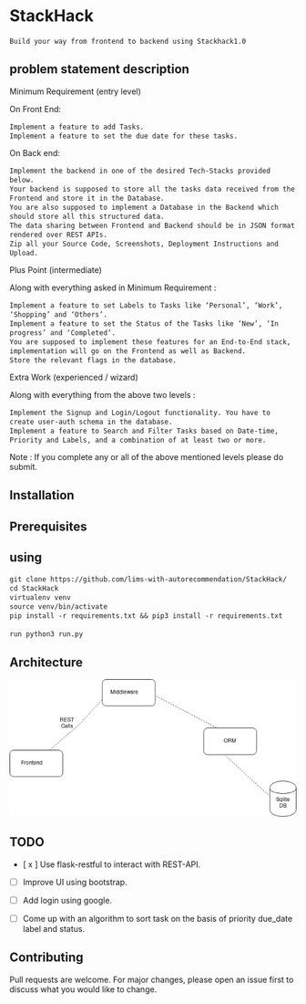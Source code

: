 **StackHack**
=============


    Build your way from frontend to backend using Stackhack1.0




**problem statement description**
---------------------------------

Minimum Requirement (entry level)

On Front End:

    Implement a feature to add Tasks.
    Implement a feature to set the due date for these tasks.

On Back end:

    Implement the backend in one of the desired Tech-Stacks provided below.
    Your backend is supposed to store all the tasks data received from the Frontend and store it in the Database.
    You are also supposed to implement a Database in the Backend which should store all this structured data.
    The data sharing between Frontend and Backend should be in JSON format rendered over REST APIs.
    Zip all your Source Code, Screenshots, Deployment Instructions and Upload.

Plus Point (intermediate)

Along with everything asked in Minimum Requirement :

    Implement a feature to set Labels to Tasks like ‘Personal’, ‘Work’, ‘Shopping’ and ‘Others’.
    Implement a feature to set the Status of the Tasks like ‘New’, ‘In progress’ and ‘Completed’.
    You are supposed to implement these features for an End-to-End stack, implementation will go on the Frontend as well as Backend.
    Store the relevant flags in the database.

Extra Work (experienced / wizard)

Along with everything from the above two levels :

    Implement the Signup and Login/Logout functionality. You have to create user-auth schema in the database.
    Implement a feature to Search and Filter Tasks based on Date-time, Priority and Labels, and a combination of at least two or more.

Note : If you complete any or all of the above mentioned levels please do submit.





**Installation**
-----------------






**Prerequisites**
------------------





**using**
--------


    git clone https://github.com/lims-with-autorecommendation/StackHack/
    cd StackHack
    virtualenv venv
    source venv/bin/activate
    pip install -r requirements.txt && pip3 install -r requirements.txt

    run python3 run.py




**Architecture**
----------------
![StackHack](StackHack.png)



**TODO**
--------

- [ x ] Use flask-restful to interact with REST-API.
- [ ] Improve UI using bootstrap.
- [ ] Add login using google.
- [ ] Come up with an algorithm to sort task on the basis of priority due_date label and status.


**Contributing**
----------------
Pull requests are welcome. For major changes, please open an issue first to discuss what you would like to change.


